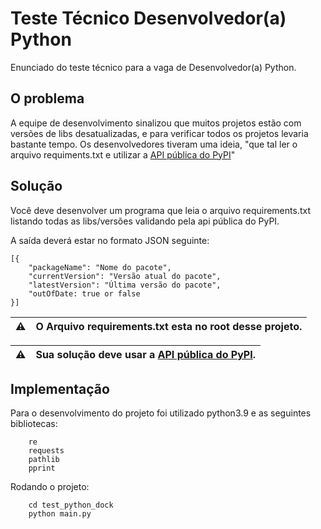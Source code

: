 # Teste Técnico Desenvolvedor(a) Python

Enunciado do teste técnico para a vaga de Desenvolvedor(a) Python.

## O problema

A equipe de desenvolvimento sinalizou que muitos projetos estão com versões de libs desatualizadas,
e para verificar todos os projetos levaria bastante tempo. Os desenvolvedores tiveram uma ideia,
"que tal ler o arquivo requiments.txt e utilizar a [API pública do PyPI](https://warehouse.readthedocs.io/api-reference/json.html)"

## Solução

Você deve desenvolver um programa que leia o arquivo requirements.txt
listando todas as libs/versões validando pela api pública do PyPI.

A saída deverá estar no formato JSON seguinte:

```
[{
    "packageName": "Nome do pacote",
    "currentVersion": "Versão atual do pacote",
    "latestVersion": "Última versão do pacote",
    "outOfDate: true or false
}]
```

| ⚠️  | O Arquivo requirements.txt esta no root desse projeto. |
| --- | ------------------------------------------------------ |

| ⚠️  | Sua solução deve usar a [API pública do PyPI](https://warehouse.readthedocs.io/api-reference/json.html). |
| --- | -------------------------------------------------------------------------------------------------------- |

## Implementação

Para o desenvolvimento do projeto foi utilizado python3.9 e as seguintes bibliotecas:

```
    re
    requests
    pathlib
    pprint
```

Rodando o projeto:

```
    cd test_python_dock
    python main.py
```

